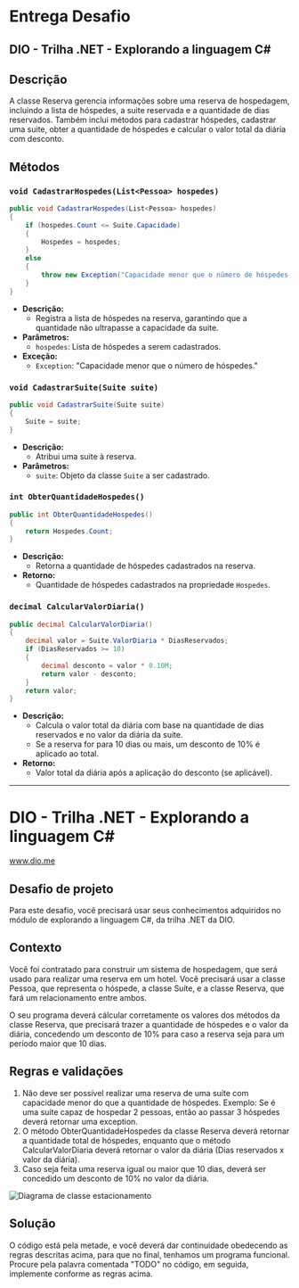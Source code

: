 # Entrega Desafio
## DIO - Trilha .NET - Explorando a linguagem C#
## Descrição
A classe Reserva gerencia informações sobre uma reserva de hospedagem, incluindo a lista de hóspedes, a suite reservada e a quantidade de dias reservados. Também inclui métodos para cadastrar hóspedes, cadastrar uma suite, obter a quantidade de hóspedes e calcular o valor total da diária com desconto.

## Métodos

### `void CadastrarHospedes(List<Pessoa> hospedes)`
```csharp
public void CadastrarHospedes(List<Pessoa> hospedes)
{
    if (hospedes.Count <= Suite.Capacidade)
    {
        Hospedes = hospedes;
    }
    else
    {
        throw new Exception("Capacidade menor que o número de hóspedes.");
    }
}
```
- **Descrição:**
  - Registra a lista de hóspedes na reserva, garantindo que a quantidade não ultrapasse a capacidade da suite.
- **Parâmetros:**
  - `hospedes`: Lista de hóspedes a serem cadastrados.
- **Exceção:**
  - `Exception`: "Capacidade menor que o número de hóspedes."

### `void CadastrarSuite(Suite suite)`
```csharp
public void CadastrarSuite(Suite suite)
{
    Suite = suite;
}
```
- **Descrição:**
  - Atribui uma suite à reserva.
- **Parâmetros:**
  - `suite`: Objeto da classe `Suite` a ser cadastrado.

### `int ObterQuantidadeHospedes()`
```csharp
public int ObterQuantidadeHospedes()
{
    return Hospedes.Count;
}
```
- **Descrição:**
  - Retorna a quantidade de hóspedes cadastrados na reserva.
- **Retorno:**
  - Quantidade de hóspedes cadastrados na propriedade `Hospedes`.

### `decimal CalcularValorDiaria()`
```csharp
public decimal CalcularValorDiaria()
{
    decimal valor = Suite.ValorDiaria * DiasReservados;
    if (DiasReservados >= 10)
    {
        decimal desconto = valor * 0.10M;
        return valor - desconto;
    }
    return valor;
}
```
- **Descrição:**
  - Calcula o valor total da diária com base na quantidade de dias reservados e no valor da diária da suite.
  - Se a reserva for para 10 dias ou mais, um desconto de 10% é aplicado ao total.
- **Retorno:**
  - Valor total da diária após a aplicação do desconto (se aplicável).

---
# DIO - Trilha .NET - Explorando a linguagem C#
www.dio.me

## Desafio de projeto
Para este desafio, você precisará usar seus conhecimentos adquiridos no módulo de explorando a linguagem C#, da trilha .NET da DIO.

## Contexto
Você foi contratado para construir um sistema de hospedagem, que será usado para realizar uma reserva em um hotel. Você precisará usar a classe Pessoa, que representa o hóspede, a classe Suíte, e a classe Reserva, que fará um relacionamento entre ambos.

O seu programa deverá cálcular corretamente os valores dos métodos da classe Reserva, que precisará trazer a quantidade de hóspedes e o valor da diária, concedendo um desconto de 10% para caso a reserva seja para um período maior que 10 dias.

## Regras e validações
1. Não deve ser possível realizar uma reserva de uma suíte com capacidade menor do que a quantidade de hóspedes. Exemplo: Se é uma suíte capaz de hospedar 2 pessoas, então ao passar 3 hóspedes deverá retornar uma exception.
2. O método ObterQuantidadeHospedes da classe Reserva deverá retornar a quantidade total de hóspedes, enquanto que o método CalcularValorDiaria deverá retornar o valor da diária (Dias reservados x valor da diária).
3. Caso seja feita uma reserva igual ou maior que 10 dias, deverá ser concedido um desconto de 10% no valor da diária.


![Diagrama de classe estacionamento](diagrama_classe_hotel.png)

## Solução
O código está pela metade, e você deverá dar continuidade obedecendo as regras descritas acima, para que no final, tenhamos um programa funcional. Procure pela palavra comentada "TODO" no código, em seguida, implemente conforme as regras acima.
